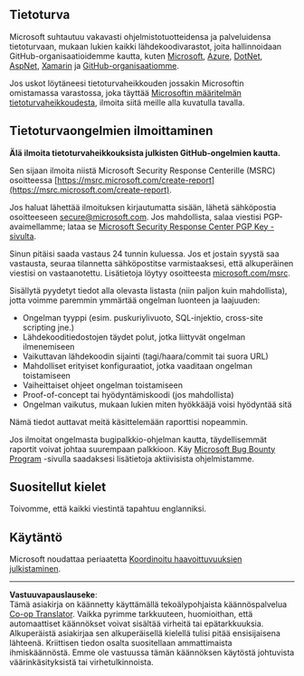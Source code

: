 <!--
CO_OP_TRANSLATOR_METADATA:
{
  "original_hash": "0d575483100c332b2dbaefef915bb3c4",
  "translation_date": "2025-08-26T20:45:56+00:00",
  "source_file": "SECURITY.md",
  "language_code": "fi"
}
-->
## Tietoturva

Microsoft suhtautuu vakavasti ohjelmistotuotteidensa ja palveluidensa tietoturvaan, mukaan lukien kaikki lähdekoodivarastot, joita hallinnoidaan GitHub-organisaatioidemme kautta, kuten [Microsoft](https://github.com/Microsoft), [Azure](https://github.com/Azure), [DotNet](https://github.com/dotnet), [AspNet](https://github.com/aspnet), [Xamarin](https://github.com/xamarin) ja [GitHub-organisaatiomme](https://opensource.microsoft.com/).

Jos uskot löytäneesi tietoturvaheikkouden jossakin Microsoftin omistamassa varastossa, joka täyttää [Microsoftin määritelmän tietoturvaheikkoudesta](https://docs.microsoft.com/en-us/previous-versions/tn-archive/cc751383(v=technet.10)), ilmoita siitä meille alla kuvatulla tavalla.

## Tietoturvaongelmien ilmoittaminen

**Älä ilmoita tietoturvaheikkouksista julkisten GitHub-ongelmien kautta.**

Sen sijaan ilmoita niistä Microsoft Security Response Centerille (MSRC) osoitteessa [https://msrc.microsoft.com/create-report](https://msrc.microsoft.com/create-report).

Jos haluat lähettää ilmoituksen kirjautumatta sisään, lähetä sähköpostia osoitteeseen [secure@microsoft.com](mailto:secure@microsoft.com). Jos mahdollista, salaa viestisi PGP-avaimellamme; lataa se [Microsoft Security Response Center PGP Key -sivulta](https://www.microsoft.com/en-us/msrc/pgp-key-msrc).

Sinun pitäisi saada vastaus 24 tunnin kuluessa. Jos et jostain syystä saa vastausta, seuraa tilannetta sähköpostitse varmistaaksesi, että alkuperäinen viestisi on vastaanotettu. Lisätietoja löytyy osoitteesta [microsoft.com/msrc](https://www.microsoft.com/msrc).

Sisällytä pyydetyt tiedot alla olevasta listasta (niin paljon kuin mahdollista), jotta voimme paremmin ymmärtää ongelman luonteen ja laajuuden:

  * Ongelman tyyppi (esim. puskuriylivuoto, SQL-injektio, cross-site scripting jne.)
  * Lähdekooditiedostojen täydet polut, jotka liittyvät ongelman ilmenemiseen
  * Vaikuttavan lähdekoodin sijainti (tagi/haara/commit tai suora URL)
  * Mahdolliset erityiset konfiguraatiot, jotka vaaditaan ongelman toistamiseen
  * Vaiheittaiset ohjeet ongelman toistamiseen
  * Proof-of-concept tai hyödyntämiskoodi (jos mahdollista)
  * Ongelman vaikutus, mukaan lukien miten hyökkääjä voisi hyödyntää sitä

Nämä tiedot auttavat meitä käsittelemään raporttisi nopeammin.

Jos ilmoitat ongelmasta bugipalkkio-ohjelman kautta, täydellisemmät raportit voivat johtaa suurempaan palkkioon. Käy [Microsoft Bug Bounty Program](https://microsoft.com/msrc/bounty) -sivulla saadaksesi lisätietoja aktiivisista ohjelmistamme.

## Suositellut kielet

Toivomme, että kaikki viestintä tapahtuu englanniksi.

## Käytäntö

Microsoft noudattaa periaatetta [Koordinoitu haavoittuvuuksien julkistaminen](https://www.microsoft.com/en-us/msrc/cvd).

---

**Vastuuvapauslauseke**:  
Tämä asiakirja on käännetty käyttämällä tekoälypohjaista käännöspalvelua [Co-op Translator](https://github.com/Azure/co-op-translator). Vaikka pyrimme tarkkuuteen, huomioithan, että automaattiset käännökset voivat sisältää virheitä tai epätarkkuuksia. Alkuperäistä asiakirjaa sen alkuperäisellä kielellä tulisi pitää ensisijaisena lähteenä. Kriittisen tiedon osalta suositellaan ammattimaista ihmiskäännöstä. Emme ole vastuussa tämän käännöksen käytöstä johtuvista väärinkäsityksistä tai virhetulkinnoista.